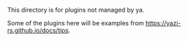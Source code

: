 This directory is for plugins not managed by ya.

Some of the plugins here will be examples from <https://yazi-rs.github.io/docs/tips>.
